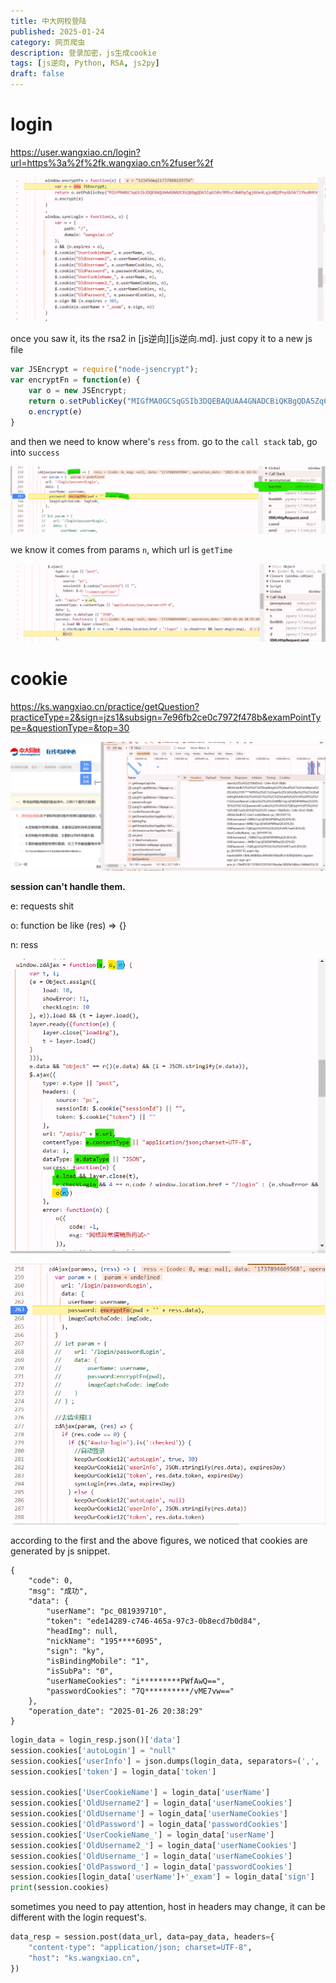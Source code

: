 ```yaml
---
title: 中大网校登陆
published: 2025-01-24
category: 网页爬虫
description: 登录加密，js生成cookie
tags: [js逆向, Python, RSA, js2py]
draft: false
---
```


# login

https://user.wangxiao.cn/login?url=https%3a%2f%2fk.wangxiao.cn%2fuser%2f

![image-20250126185013175](中大网校.assets/image-20250126185013175.png)

once you saw it, its the rsa2 in [js逆向][js逆向.md]. just copy it to a new js file

```javascript
var JSEncrypt = require("node-jsencrypt");
var encryptFn = function(e) {
    var o = new JSEncrypt;
    return o.setPublicKey("MIGfMA0GCSqGSIb3DQEBAQUAA4GNADCBiQKBgQDA5Zq6ZdH/RMSvC8WKhp5gj6Ue4Lqjo0Q2PnyGbSkTlYku0HtVzbh3S9F9oHbxeO55E8tEEQ5wj/+52VMLavcuwkDypG66N6c1z0Fo2HgxV3e0tqt1wyNtmbwg7ruIYmFM+dErIpTiLRDvOy+0vgPcBVDfSUHwUSgUtIkyC47UNQIDAQAB"),
    o.encrypt(e)
}
```

and then we need to know where's `ress` from. go to the `call stack` tab, go into `success`

![image-20250126185729054](中大网校.assets/image-20250126185729054.png)

we know it comes from params `n`, which url is `getTime`

![image-20250126185827523](中大网校.assets/image-20250126185827523.png)

# cookie

https://ks.wangxiao.cn/practice/getQuestion?practiceType=2&sign=jzs1&subsign=7e96fb2ce0c7972f478b&examPointType=&questionType=&top=30

![image-20250126200556491](中大网校.assets/image-20250126200556491.png)

**session can't handle them.**

e: requests shit

o: function be like (res) => {}

n: ress

![image-20250126203418468](中大网校.assets/image-20250126203418468.png)

![image-20250126203202149](中大网校.assets/image-20250126203202149.png)

according to the first and the above figures, we noticed that cookies are generated by js snippet.

```
{
    "code": 0,
    "msg": "成功",
    "data": {
        "userName": "pc_081939710",
        "token": "ede14289-c746-465a-97c3-0b8ecd7b0d84",
        "headImg": null,
        "nickName": "195****6095",
        "sign": "ky",
        "isBindingMobile": "1",
        "isSubPa": "0",
        "userNameCookies": "i*********PWfAwQ==",
        "passwordCookies": "7Q**********/vME7vw=="
    },
    "operation_date": "2025-01-26 20:38:29"
}
```

```python
login_data = login_resp.json()['data']
session.cookies['autoLogin'] = "null"
session.cookies['userInfo'] = json.dumps(login_data, separators=(',', ':'))
session.cookies['token'] = login_data['token']

session.cookies['UserCookieName'] = login_data['userName']
session.cookies['OldUsername2'] = login_data['userNameCookies']
session.cookies['OldUsername'] = login_data['userNameCookies']
session.cookies['OldPassword'] = login_data['passwordCookies']
session.cookies['UserCookieName_'] = login_data['userName']
session.cookies['OldUsername2_'] = login_data['userNameCookies']
session.cookies['OldUsername_'] = login_data['userNameCookies']
session.cookies['OldPassword_'] = login_data['passwordCookies']
session.cookies[login_data['userName']+'_exam'] = login_data['sign']
print(session.cookies)
```

sometimes you need to pay attention, host in headers may change, it can be different with the login request's.

```python
data_resp = session.post(data_url, data=pay_data, headers={
    "content-type": "application/json; charset=UTF-8",
    "host": "ks.wangxiao.cn",  
})
```






